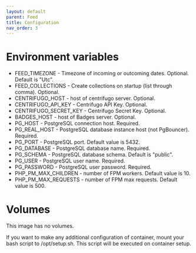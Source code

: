 ```yaml
---
layout: default
parent: Feed
title: Configuration
nav_order: 3
---
```


Environment variables
=====================

- FEED_TIMEZONE - Timezone of incoming or outcoming dates. Optional. Default is "Utc".
- FEED_COLLECTIONS - Create collections on startup (list through comma). Optional.
- CENTRIFUGO_HOST - host of centrifugo server. Optional.
- CENTRIFUGO_API_KEY - Centrifugo API Key. Optional.
- CENTRIFUGO_SECRET_KEY - Centrifugo Secret Key. Optional.
- BADGES_HOST - host of Badges server. Optional.
- PG_HOST - PostgreSQL connection host. Required.
- PG_REAL_HOST - PostgreSQL database instance host (not PgBouncer). Required.
- PG_PORT - PostgreSQL port. Default value is 5432.
- PG_DATABASE - PostgreSQL database name. Required.
- PG_SCHEMA - PostgreSQL database schema. Default is "public".
- PG_USER - PostgreSQL user name. Required.
- PG_PASSWORD - PostgreSQL user password. Required.
- PHP_PM_MAX_CHILDREN - number of FPM workers. Default value is 10.
- PHP_PM_MAX_REQUESTS - number of FPM max requests. Default value is 500.

Volumes
=======

This image has no volumes.

If you want to make any additional configuration of container, mount your bash script to /opt/setup.sh. This script will be executed on container setup.
